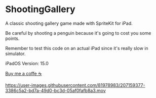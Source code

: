 # ShootingGallery
A classic shooting gallery game made with SpriteKit for iPad.

Be careful by shooting a penguin because it's going to cost you some points.

Remember to test this code on an actual iPad since it's really slow in simulator.

iPadOS Version: 15.0

[Buy me a coffe ☕️](https://www.buymeacoffee.com/andresraigoza)

https://user-images.githubusercontent.com/81978983/207159377-3386c5a2-bd7a-49d0-bc3d-05af0fafb8a3.mov
